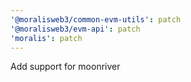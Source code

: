 ```yaml
---
'@moralisweb3/common-evm-utils': patch
'@moralisweb3/evm-api': patch
'moralis': patch
---
```


Add support for moonriver
